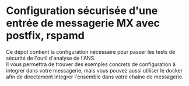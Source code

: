 # Configuration sécurisée d'une entrée de messagerie MX avec postfix, rspamd
Ce dépot contient la configuration nécéssaire pour passer les tests de sécurité de l'outil d'analyse de l'ANS.  
Il vous permettra de trouver des exemples concrets de configuration à integrer dans votre messagerie, mais vous pouvez aussi utiliser le docker afin de directement integrer l'ensemble dans votre chaine de messagerie.
